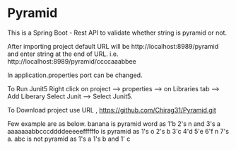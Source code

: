 # Pyramid
This is a Spring Boot - Rest API to validate whether string is pyramid or not.

After importing project default URL will be http://localhost:8989/pyramid and enter string at the end of URL. i.e. http://localhost:8989/pyramid/ccccaaabbee

In application.properties port can be changed.

To Run Junit5 Right click on project --> properties --> on Libraries tab --> Add Liberary Select Junit --> Select Junit5.

To Download project use URL , https://github.com/Chirag31/Pyramid.git

Few example are as below.
banana is pyramid word as 1'b 2's n and 3's a
aaaaaaabbcccddddeeeeeffffffo is pyramid as 1's o 2's b 3'c 4'd 5'e 6'f n 7's a.
abc is not pyramid as 1's a 1's b and 1' c 
